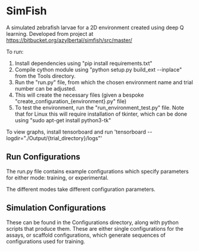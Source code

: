 # SimFish

A simulated zebrafish larvae for a 2D environment created using deep Q learning. Developed from project at https://bitbucket.org/azylbertal/simfish/src/master/

To run:
  1. Install dependencies using "pip install requirements.txt"
  2. Compile cython module using "python setup.py build_ext --inplace" from the Tools directory.  
  3. Run the "run.py" file, from which the chosen environment name and trial number can be adjusted.
  4. This will create the necessary files (given a bespoke "create_configuration_{environment}.py" file)
  5. To test the environment, run the "run_environment_test.py" file. Note that for Linux this will require installation of tkinter, which can be done using "sudo apt-get install python3-tk"

To view graphs, install tensorboard and run 'tensorboard --logdir="./Output/{trial_directory}/logs"'

## Run Configurations

The run.py file contains example configurations which specify parameters for either mode: training, or experimental.

The different modes take different configuration parameters.

## Simulation Configurations

These can be found in the Configurations directory, along with python scripts that produce them. These are either single configurations for the assays, or scaffold configurations, which generate sequences of configurations used for training.


